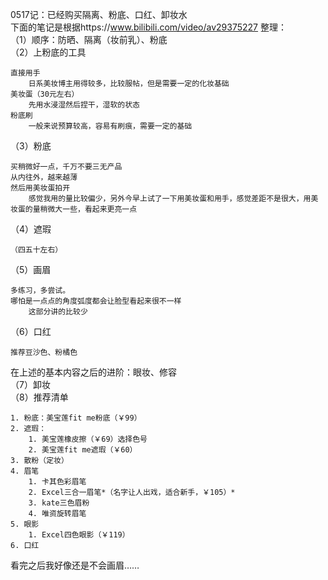 0517记：已经购买隔离、粉底、口红、卸妆水  
下面的笔记是根据https://www.bilibili.com/video/av29375227 整理：  
（1）顺序：防晒、隔离（妆前乳）、粉底  
（2）上粉底的工具  

	直接用手  
		日系美妆博主用得较多，比较服帖，但是需要一定的化妆基础
	美妆蛋（30元左右）  
		先用水浸湿然后捏干，湿软的状态
	粉底刷  
		一般来说预算较高，容易有刷痕，需要一定的基础  

（3）粉底  

	买稍微好一点，千万不要三无产品  
	从内往外，越来越薄  
	然后用美妆蛋拍开  
		感觉我用的量比较偏少，另外今早上试了一下用美妆蛋和用手，感觉差距不是很大，用美妆蛋的量稍微大一些，看起来更亮一点

（4）遮瑕  

	（四五十左右）  

（5）画眉  

	多练习，多尝试。
	哪怕是一点点的角度弧度都会让脸型看起来很不一样
		这部分讲的比较少
（6）口红  

	推荐豆沙色、粉橘色  
在上述的基本内容之后的进阶：眼妆、修容  
（7）卸妆  
（8）推荐清单  

	1. 粉底：美宝莲fit me粉底（￥99）
	2. 遮瑕：
		1. 美宝莲橡皮擦（￥69）选择色号
		2. 美宝莲fit me遮瑕（￥60）
	3. 散粉（定妆）
	4. 眉笔
		1. 卡其色彩眉笔
		2. Excel三合一眉笔*（名字让人出戏，适合新手，￥105）*
		3. kate三色眉粉
		4. 唯资旋转眉笔
	5. 眼影
		1. Excel四色眼影（￥119）
	6. 口红  

看完之后我好像还是不会画眉……
